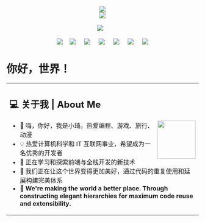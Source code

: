 <div align="center">
    <img src="https://readme-typing-svg.herokuapp.com/?lines=console.log(%22Hello%2C%20World!%22);欢迎来到小琦的代码世界!;热爱编程与创造!&center=true&size=27&color=3A7BF7">
    <!-- knock code pictures 敲代码的图片 -->
    <div>
        <img src="https://cdn.jsdelivr.net/gh/sun0225SUN/sun0225SUN/assets/images/coding.gif" />
    </div>
    <div>&emsp;</div>
    <!-- Social badges section -->
    <div>
        <a href="https://github.com/xiaoqixiaoqi1113"><img src="https://img.shields.io/badge/GitHub-100000?style=for-the-badge&logo=github&logoColor=white"/></a>
        &#8287;&#8287;
        <!-- <a href="#"><img src="https://img.shields.io/badge/LinkedIn-0077B5?style=for-the-badge&logo=linkedin&logoColor=white"/></a>
        &#8287;&#8287;
        <a href="#"><img src="https://img.shields.io/badge/Twitter-1DA1F2?style=for-the-badge&logo=twitter&logoColor=white"/></a> -->
    </div>
    <div>&emsp;</div>
    <!-- Tech stack badges -->
    <div>
        <img src="https://img.shields.io/badge/-HTML5-E34F26?style=flat-square&logo=html5&logoColor=white" />&emsp;
        <img src="https://img.shields.io/badge/-CSS3-1572B6?style=flat-square&logo=css3" /> &emsp;
        <img src="https://img.shields.io/badge/-JavaScript-F7DF1E?style=flat-square&logo=javascript&logoColor=black" /> &emsp;
        <img src="https://img.shields.io/badge/-Vue.js-4FC08D?style=flat-square&logo=vuedotjs&logoColor=white" /> &emsp;
        <img src="https://img.shields.io/badge/-Node.js-339933?style=flat-square&logo=nodedotjs&logoColor=white" /> &emsp;
        <img src="https://img.shields.io/badge/-React-61DAFB?style=flat-square&logo=react&logoColor=black" /> &emsp;
        <img src="https://img.shields.io/badge/-Git-F05032?style=flat-square&logo=git&logoColor=white" />
    </div>

</div>

# 你好，世界！

<table>
<tr>
<td width="60%">

## 💻 关于我 | About Me

<img align="right" width="100" src="https://cdn.jsdelivr.net/gh/sun0225SUN/sun0225SUN/assets/images/jobs.png" />

-   🌱 嗨，你好，我是小琦。热爱编程、游戏、旅行、动漫
-   💡 热爱计算机科学和 IT 互联网事业，希望成为一名优秀的开发者
-   🔭 正在学习和探索前端与全栈开发的新技术
-   🚀 我们正在让这个世界变得更加美好，通过代码的重复使用和延展构建完美体系
-   💬 **We're making the world a better place. Through constructing elegant hierarchies for maximum code reuse and extensibility.**

</td>
</tr>
</table>
